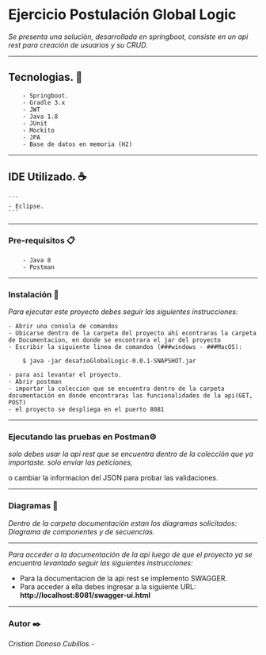 # Ejercicio Postulación Global Logic

_Se presenta una solución, desarrollada en springboot, consiste en un api rest para creación de usuarios y su CRUD._

---

## Tecnologias. 🚀
```
    - Springboot.
    - Gradle 3.x
    - JWT
    - Java 1.8
    - JUnit
    - Mockito
    - JPA
    - Base de datos en memoria (H2)
```
---

## IDE Utilizado. ☕
    ```
    - Eclipse.
    ```

---

### Pre-requisitos 📋
```
    - Java 8
    - Postman
``` 
---
### Instalación 🔧

_Para ejecutar este proyecto debes seguir las siguientes instrucciones:_

 
    - Abrir una consola de comandos
    - Ubicarse dentro de la carpeta del proyecto ahí econtraras la carpeta de Documentacion, en donde se encontrara el jar del proyecto
    - Escribir la siguiente linea de comandos (###windows - ###MacOS):
```
    $ java -jar desafioGlobalLogic-0.0.1-SNAPSHOT.jar
```
    - para asi levantar el proyecto.
    - Abrir postman
    - importar la coleccion que se encuentra dentro de la carpeta documentación en donde encontraras las funcionalidades de la api(GET, POST)
    - el proyecto se despliega en el puerto 8081
---

### Ejecutando las pruebas en Postman⚙️

_solo debes usar la api rest que se encuentra dentro de la colección que ya importaste. solo enviar las peticiones,_ 

o cambiar la informacion del JSON para probar las validaciones.

---
### Diagramas 📖

_Dentro de la carpeta documentación estan los diagramas solicitados: Diagrama de componentes y de secuencias._

---

_Para acceder a la documentación de la api luego de que el proyecto ya se encuentra levantado seguir las siguientes instrucciones:_

 - Para la documentacion de la api rest se implemento SWAGGER.
 - Para acceder a ella debes ingresar a la siguiente URL: **http://localhost:8081/swagger-ui.html**
---
### Autor ✒️

_Cristian Donoso Cubillos.-_
